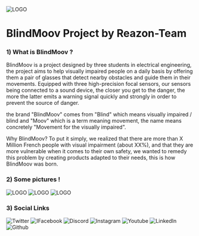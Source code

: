 <img alt="LOGO" src="http://image.noelshack.com/fichiers/2022/10/7/1647171426-logo-large.png"/>

# BlindMoov Project by Reazon-Team

### 1) What is BlindMoov ?

BlindMoov is a project designed by three students in electrical engineering, the project aims to help visually impaired people on a daily basis by offering them a pair of glasses that detect nearby obstacles and guide them in their movements. Equipped with three high-precision focal sensors, our sensors being connected to a sound device, the closer you get to the danger, the more the latter emits a warning signal quickly and strongly in order to prevent the source of danger.

the brand "BlindMoov" comes from "Blind" which means visually impaired / blind and "Moov" which is a term meaning movement, the name means concretely "Movement for the visually impaired".

Why BlindMoov? To put it simply, we realized that there are more than X Million French people with visual impairment (about XX%), and that they are more vulnerable when it comes to their own safety, we wanted to remedy this problem by creating products adapted to their needs, this is how BlindMoov was born.

### 2) Some pictures !

<img alt="LOGO" src="http://image.noelshack.com/fichiers/2022/10/7/1647172069-capture.png"/>

<img alt="LOGO" src="http://image.noelshack.com/fichiers/2022/10/7/1647172122-capture2.png"/>

<img alt="LOGO" src="http://image.noelshack.com/fichiers/2022/10/7/1647172146-capture3.png"/>

### 3) Social Links 

<img alt="Twitter" src="https://img.shields.io/badge/Twitter-58ACFA.svg?style=for-the-badge&logo=twitter&logoColor=white"/>
<img alt="IFacebook" src="https://img.shields.io/badge/Facebook-blue.svg?style=for-the-badge&logo=Facebook&logoColor=white"/>
<img alt="Discord" src="https://img.shields.io/badge/Discord-8181F7.svg?style=for-the-badge&logo=Discord&logoColor=white"/>
<img alt="Instagram" src="https://img.shields.io/badge/Instagram-magenta.svg?style=for-the-badge&logo=Instagram&logoColor=white"/>
<img alt="Youtube" src="https://img.shields.io/badge/YouTube-darkred.svg?style=for-the-badge&logo=Youtube&logoColor=white"/>
<img alt="LinkedIn" src="https://img.shields.io/badge/LinkedIn-darkblue.svg?style=for-the-badge&logo=Linkedin&logoColor=white"/>
<img alt="Github" src="https://img.shields.io/badge/Github-black.svg?style=for-the-badge&logo=github&logoColor=white"/>

